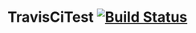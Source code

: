 # TravisCiTest [![Build Status](https://travis-ci.org/TylerCarberry/TravisCiTest.svg?branch=master)](https://travis-ci.org/TylerCarberry/TravisCiTest)
